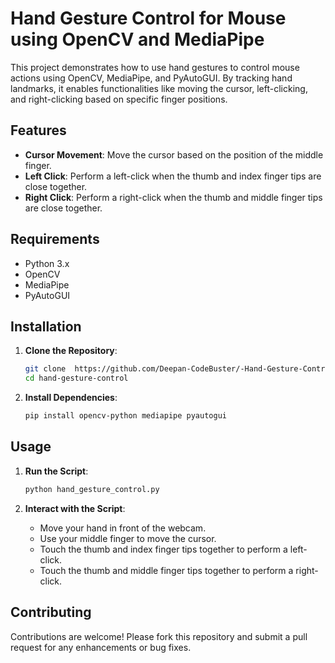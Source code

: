 # Hand Gesture Control for Mouse using OpenCV and MediaPipe

This project demonstrates how to use hand gestures to control mouse actions using OpenCV, MediaPipe, and PyAutoGUI. By tracking hand landmarks, it enables functionalities like moving the cursor, left-clicking, and right-clicking based on specific finger positions.

## Features

- **Cursor Movement**: Move the cursor based on the position of the middle finger.
- **Left Click**: Perform a left-click when the thumb and index finger tips are close together.
- **Right Click**: Perform a right-click when the thumb and middle finger tips are close together.

## Requirements

- Python 3.x
- OpenCV
- MediaPipe
- PyAutoGUI

## Installation

1. **Clone the Repository**:
   ```bash
   git clone  https://github.com/Deepan-CodeBuster/-Hand-Gesture-Control-for-Mouse-using-OpenCV-and-MediaPipe.git
   cd hand-gesture-control
   ```

2. **Install Dependencies**:
   ```bash
   pip install opencv-python mediapipe pyautogui
   ```

## Usage

1. **Run the Script**:
   ```bash
   python hand_gesture_control.py
   ```

2. **Interact with the Script**:
   - Move your hand in front of the webcam.
   - Use your middle finger to move the cursor.
   - Touch the thumb and index finger tips together to perform a left-click.
   - Touch the thumb and middle finger tips together to perform a right-click.



## Contributing

Contributions are welcome! Please fork this repository and submit a pull request for any enhancements or bug fixes.
